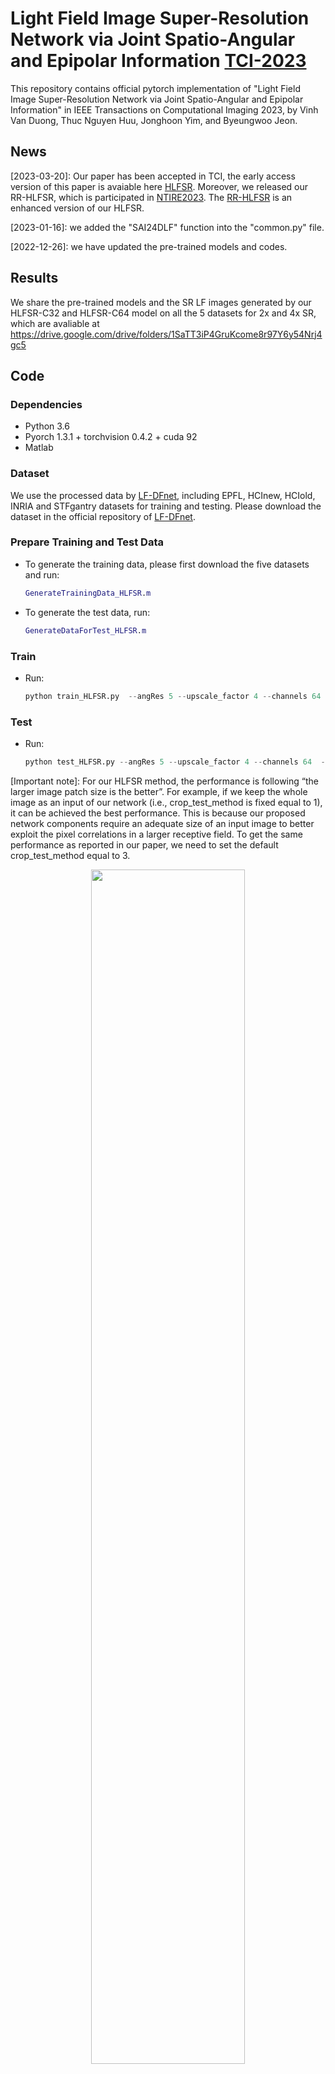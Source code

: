 # Light Field Image Super-Resolution Network via Joint Spatio-Angular and Epipolar Information [TCI-2023](https://ieeexplore.ieee.org/stamp/stamp.jsp?tp=&arnumber=10081009)
This repository contains official pytorch implementation of "Light Field Image Super-Resolution Network via Joint Spatio-Angular and Epipolar Information" in IEEE Transactions on Computational Imaging 2023, by Vinh Van Duong, Thuc Nguyen Huu, Jonghoon Yim, and Byeungwoo Jeon.

## News
[2023-03-20]: Our paper has been accepted in TCI, the early access version of this paper is avaiable here [HLFSR](https://ieeexplore.ieee.org/stamp/stamp.jsp?tp=&arnumber=10081009). Moreover, we released our RR-HLFSR, which is participated in [NTIRE2023](https://cvlai.net/ntire/2023/). The [RR-HLFSR](https://github.com/duongvinh/RR-HLFSR_NTIRE2023_LFSR) is an enhanced version of our HLFSR.

[2023-01-16]: we added the "SAI24DLF" function into the "common.py" file.

[2022-12-26]: we have updated the pre-trained models and codes.


## Results
We share the pre-trained models and the SR LF images generated by our HLFSR-C32 and HLFSR-C64 model on all the 5 datasets for 2x and 4x SR, which are avaliable at https://drive.google.com/drive/folders/1SaTT3iP4GruKcome8r97Y6y54Nrj4gc5

## Code
### Dependencies
* Python 3.6
* Pyorch 1.3.1 + torchvision 0.4.2 + cuda 92
* Matlab

### Dataset
We use the processed data by [LF-DFnet](https://ieeexplore.ieee.org/stamp/stamp.jsp?tp=&arnumber=9286855), including EPFL, HCInew, HCIold, INRIA and STFgantry datasets for training and testing. Please download the dataset in the official repository of [LF-DFnet](https://github.com/YingqianWang/LF-DFnet).

### Prepare Training and Test Data
* To generate the training data, please first download the five datasets and run:
  ```matlab
  GenerateTrainingData_HLFSR.m
* To generate the test data, run:
  ```matlab
  GenerateDataForTest_HLFSR.m
### Train
* Run:
  ```python
  python train_HLFSR.py  --angRes 5 --upscale_factor 4 --channels 64  --crop_test_method 3
### Test
* Run:
  ```python
  python test_HLFSR.py --angRes 5 --upscale_factor 4 --channels 64  --crop_test_method 3 --model_path [pre-trained dir]
  
[Important note]: For our HLFSR method, the performance is following “the larger image patch size is the better”. For example, if we keep the whole image as an input of our network (i.e., crop_test_method is fixed equal to 1), it can be achieved the best performance. This is because our proposed network components require an adequate size of an input image to better exploit the pixel correlations in a larger receptive field. To get the same performance as reported in our paper, we need to set the default crop_test_method equal to 3.

<p align="center"> <img src="https://github.com/duongvinh/HLFSR-SSR/blob/main/Figs/CroppedImageMethods.JPG" width="70%"> </p>
  
### Visual Results
* To merge the Y, Cb, Cr channels, run:
  ```matlab
  GenerateResultImages.m
  
  
## Citation
If you find this work helpful, please consider citing the following papers:<br> 
```Citation
@Article{vinh2023-lfsr,
  author  = {Duong, V. V. and Nguyen, T. H. and Yim, J. and Jeon, B.},
  journal = {IEEE Trans. Compuational Imaging},
  title   = {Light Field Image Super-Resolution Network via Joint Spatial-Angular and Epipolar Information},
  year    = {2023},
}
```
```Citation
@InProceedings{LF-InterNet,
  author    = {Wang, Yingqian and Wang, Longguang and Yang, Jungang and An, Wei and Yu, Jingyi and Guo, Yulan},
  title     = {Spatial-Angular Interaction for Light Field Image Super-Resolution},
  booktitle = {European Conference on Computer Vision (ECCV)},
  pages     = {290-308},
  year      = {2020},
}

```Citation
@article{LF-DFnet,
  author  = {Wang, Yingqian and Yang, Jungang and Wang, Longguang and Ying, Xinyi and Wu, Tianhao and An, Wei and Guo, Yulan},
  title   = {Light Field Image Super-Resolution Using Deformable Convolution},
  journal = {IEEE Transactions on Image Processing},
  volume  = {30),
  pages   = {1057-1071},
  year    = {2021},
}

```
## Acknowledgement
Our work and implementations are inspired and based on the following projects: <br> 
[LF-DFnet](https://github.com/YingqianWang/LF-DFnet)<br> 
[LF-InterNet](https://github.com/YingqianWang/LF-InterNet)<br> 
We sincerely thank the authors for sharing their code and amazing research work!

## Contact
if you have any question, please contact me through email duongvinh@skku.edu

<details> 
<summary>visitors</summary>

![views](https://visitor-badge.glitch.me/badge?page_id=duongvinh/HLFSR-SSR)

</details> 

